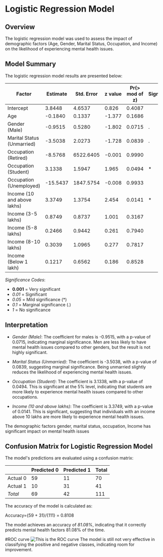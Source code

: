 # Logistic Regression Model

## Overview
The logistic regression model was used to assess the impact of demographic factors (Age, Gender, Marital Status, Occupation, and Income) on the likelihood of experiencing mental health issues.

## Model Summary

The logistic regression model results are presented below:

| Factor                          |  Estimate | Std. Error |  z value |  Pr(> mod of z) | Significance |
|---------------------------------|-----------|------------|----------|-----------|--------------|
| Intercept                       |   3.8448  |   4.6537   |   0.826  |   0.4087  |              |
| Age                             |  -0.1840  |   0.1337   |  -1.377  |   0.1686  |              |
| Gender (Male)                   |  -0.9515  |   0.5280   |  -1.802  |   0.0715  | .            |
| Marital Status (Unmarried)      |  -3.5038  |   2.0273   |  -1.728  |   0.0839  | .            |
| Occupation (Retired)            |  -8.5768  |  6522.6405 |  -0.001  |   0.9990  |              |
| Occupation (Student)            |   3.1338  |   1.5947   |   1.965  |   0.0494  | *            |
| Occupation (Unemployed)         | -15.5437  | 1847.5754  |  -0.008  |   0.9933  |              |
| Income (10 and above lakhs)     |   3.3749  |   1.3754   |   2.454  |   0.0141  | *            |
| Income (3-5 lakhs)              |   0.8749  |   0.8737   |   1.001  |   0.3167  |              |
| Income (5-8 lakhs)              |   0.2466  |   0.9442   |   0.261  |   0.7940  |              |
| Income (8-10 lakhs)             |   0.3039  |   1.0965   |   0.277  |   0.7817  |              |
| Income (Below 1 lakh)           |   0.1217  |   0.6562   |   0.186  |   0.8528  |              |


*Significance Codes*:
- **0.001** = Very significant
- *0.01* = Significant
- *0.05* = Mild significance (*)
- *0.1* = Marginal significance (.)
- *1* = No significance

## Interpretation
- *Gender (Male)*: The coefficient for males is -0.9515, with a p-value of 0.0715, indicating marginal significance. Men are less likely to have mental health issues compared to other genders, but the result is not highly significant.
  
- *Marital Status (Unmarried)*: The coefficient is -3.5038, with a p-value of 0.0839, suggesting marginal significance. Being unmarried slightly reduces the likelihood of experiencing mental health issues.
  
- *Occupation (Student)*: The coefficient is 3.1338, with a p-value of 0.0494. This is significant at the 5% level, indicating that students are more likely to experience mental health issues compared to other occupations.
  
- *Income (10 and above lakhs)*: The coefficient is 3.3749, with a p-value of 0.0141. This is significant, suggesting that individuals with an income above 10 lakhs are more likely to experience mental health issues.

The demographic factors gender, marital status, occupation, Income has significant impact on mental health issues

## Confusion Matrix for Logistic Regression Model

The model's predictions are evaluated using a confusion matrix:

|              | Predicted 0 | Predicted 1 | Total |
|--------------|-------------|-------------|-------|
| Actual 0     | 59          | 11          | 70    |
| Actual 1     | 10          | 31          | 41    |
| *Total*    | 69          | 42          | 111   |

The accuracy of the model is calculated as:

Accuracy={59 + 31}/{111} = 0.8108

The model achieves an accuracy of *81.08%*, indicating that it correctly predicts mental health factors 81.08% of the time.

#ROC curve
![This is the ROC curve](https://github.com/user-attachments/assets/6432aeb5-dde6-4cee-93b0-14dffb57dc3d)
The model is still not very effective in classifying the positive and negative classes, indicating room for improvement.
